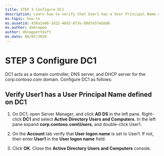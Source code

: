 ```yaml
---
title: STEP 3 Configure DC1
description: Learn how to verify that User1 has a User Principal Name defined on DC1.
ms.topic: how-to
ms.assetid: 836a2a08-3d22-48d2-873e-80d7e57ebbd6
ms.author: daknappe
author: dknappettmsft
ms.date: 08/07/2020
---
```

# STEP 3 Configure DC1

DC1 acts as a domain controller, DNS server, and DHCP server for the corp.contoso.com domain. Configure DC1 as follows:

## Verify User1 has a User Principal Name defined on DC1

1.  On DC1, open Server Manager, and click **AD DS** in the left pane. Right-click **DC1** and select **Active Directory Users and Computers**. In the left pane expand **corp.contoso.com\Users**, and double-click User1.

2.  On the **Account** tab verify that **User logon name** is set to User1. If not, then enter **User1** in the **User logon name** field.

3.  Click **OK**. Close the **Active Directory Users and Computers** console.




